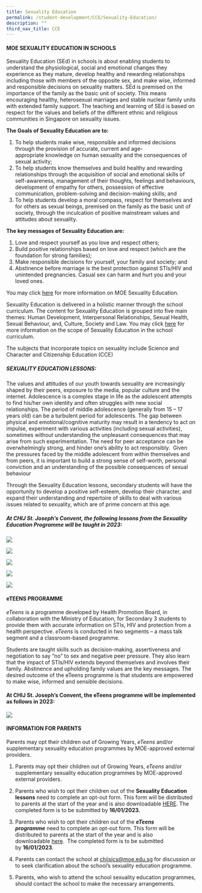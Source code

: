 ```yaml
---
title: Sexuality Education
permalink: /student-development/CCE/Sexuality-Education/
description: ""
third_nav_title: CCE
---
```

#### **MOE SEXUALITY EDUCATION IN SCHOOLS**

Sexuality Education (SEd) in schools is about enabling students to understand the physiological, social and emotional changes they experience as they mature, develop healthy and rewarding relationships including those with members of the opposite sex, and make wise, informed and responsible decisions on sexuality matters. SEd is premised on the importance of the family as the basic unit of society. This means encouraging healthy, heterosexual marriages and stable nuclear family units with extended family support. The teaching and learning of SEd is based on respect for the values and beliefs of the different ethnic and religious communities in Singapore on sexuality issues.

**The Goals of Sexuality Education are to:**

1. To help students make wise, responsible and informed decisions through the provision of accurate, current and age-appropriate knowledge on human sexuality and the consequences of sexual activity;
2. To help students know themselves and build healthy and rewarding relationships through the acquisition of social and emotional skills of self-awareness, management of their thoughts, feelings and behaviours, development of empathy for others, possession of effective communication, problem-solving and decision-making skills; and
3. To help students develop a moral compass, respect for themselves and for others as sexual beings, premised on the family as the basic unit of society, through the inculcation of positive mainstream values and attitudes about sexuality.

**The key messages of Sexuality Education are:**
1.  Love and respect yourself as you love and respect others;
2.  Build positive relationships based on love and respect (which are the foundation for strong families);
3.  Make responsible decisions for yourself, your family and society; and
4.  Abstinence before marriage is the best protection against STIs/HIV and unintended pregnancies. Casual sex can harm and hurt you and your loved ones.

You may click [here](https://www.moe.gov.sg/programmes/sexuality-education) for more information on MOE Sexuality Education. 

Sexuality Education is delivered in a holistic manner through the school curriculum. The content for Sexuality Education is grouped into five main themes: Human Development, Interpersonal Relationships, Sexual Health, Sexual Behaviour, and, Culture, Society and Law. You may click [here](https://www.moe.gov.sg/programmes/sexuality-education/scope-and-teaching-approach) for more information on the scope of Sexuality Education in the school curriculum.

The subjects that incorporate topics on sexuality include Science and Character and Citizenship Education (CCE)

##### **SEXUALITY EDUCATION LESSONS:**   
The values and attitudes of our youth towards sexuality are increasingly shaped by their peers, exposure to the media, popular culture and the internet. Adolescence is a complex stage in life as the adolescent attempts to find his/her own identity and often struggles with new social relationships. The period of middle adolescence (generally from 15 – 17 years old) can be a turbulent period for adolescents. The gap between physical and emotional/cognitive maturity may result in a tendency to act on impulse, experiment with various activities (including sexual activities), sometimes without understanding the unpleasant consequences that may arise from such experimentation. The need for peer acceptance can be overwhelmingly strong, and hinder one’s ability to act responsibly.  Given the pressures faced by the middle adolescent from within themselves and from peers, it is important to build a strong sense of self-worth, personal conviction and an understanding of the possible consequences of sexual behaviour

Through the Sexuality Education lessons, secondary students will have the opportunity to develop a positive self-esteem, develop their character, and expand their understanding and repertoire of skills to deal with various issues related to sexuality, which are of prime concern at this age.

##### **At CHIJ St. Joseph’s Convent, the following lessons from the Sexuality Education Programme will be taught in 2023:**

![](/images/Student%20Development/Sex%20Ed/sexedsec1.jpg)

![](/images/Student%20Development/Sex%20Ed/sexedsec2.jpg)

![](/images/Student%20Development/Sex%20Ed/sexedsec3.jpg)

![](/images/Student%20Development/Sex%20Ed/sexedsec4.jpg)

![](/images/Student%20Development/Sex%20Ed/sexedsec5.jpg)

#### **eTEENS PROGRAMME**
_eTeens_ is a programme developed by Health Promotion Board, in collaboration with the Ministry of Education, for Secondary 3 students to provide them with accurate information on STIs, HIV and protection from a health perspective. _eTeens_ is conducted in two segments – a mass talk segment and a classroom-based programme.

Students are taught skills such as decision-making, assertiveness and negotiation to say “no” to sex and negative peer pressure. They also learn that the impact of STIs/HIV extends beyond themselves and involves their family. Abstinence and upholding family values are the key messages. The desired outcome of the eTeens programme is that students are empowered to make wise, informed and sensible decisions.

#### **At CHIJ St. Joseph’s Convent, the eTeens programme will be implemented as follows in 2023:**
![](/images/Student%20Development/Sex%20Ed/eteens.jpg)


#### **INFORMATION FOR PARENTS**
Parents may opt their children out of Growing Years, _eTeens_ and/or supplementary sexuality education programmes by MOE-approved external providers.

1. Parents may opt their children out of Growing Years, _eTeens_ and/or supplementary sexuality education programmes by MOE-approved external providers.

2.  Parents who wish to opt their children out of the **Sexuality Education lessons** need to complete an opt-out form. This form will be distributed to parents at the start of the year and is also downloadable [HERE](/files/Sexuality%20Education/Opt%20out%20form_SEd.pdf). The completed form is to be submitted by **16/01/2023.**   

3.  Parents who wish to opt their children out of the **_eTeens programme_** need to complete an opt-out form. This form will be distributed to parents at the start of the year and is also downloadable [here](/files/Sexuality%20Education/Opt%20out%20form_eTeens.pdf).  The completed form is to be submitted by **16/01/2023**.

4.  Parents can contact the school at [chijsjcs@moe.edu.sg](mailto:chijsjcs@moe.edu.sg) for discussion or to seek clarification about the school’s sexuality education programme.

  

14.  Parents, who wish to attend the school sexuality education programmes, should contact the school to make the necessary arrangements.